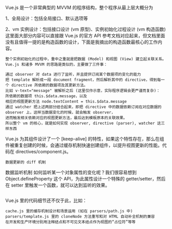 Vue.js 是一个非常典型的 MVVM 的程序结构，整个程序从最上层大概分为

1、全局设计：包括全局接口、默认选项等

2、vm 实例设计：包括接口设计 (vm 原型)、实例初始化过程设计 (vm 构造函数)
这里面大部分内容可以直接跟 Vue.js 的官方 API 参考文档对应起来，但文档里面没有且值得一提的是构造函数的设计，下面是我摘出的构造函数最核心的工作内容。
```
整个实例初始化的过程中，重中之重就是把数据 (Model) 和视图 (View) 建立起关联关系。Vue.js 和诸多 MVVM 的思路是类似的，主要做了三件事：

通过 observer 对 data 进行了监听，并且提供订阅某个数据项的变化的能力
把 template 解析成一段 document fragment，然后解析其中的 directive，得到每一个 directive 所依赖的数据项及其更新方法。
比如 v-text="message" 被解析之后 (这里仅作示意，实际程序逻辑会更严谨而复杂)：
所依赖的数据项 this.$data.message，以及
相应的视图更新方法 node.textContent = this.$data.message
通过 watcher 把上述两部分结合起来，即把 directive 中的数据依赖订阅在对应数据的 observer 上，这样当数据变化的时候，就会触发 observer，
进而触发相关依赖对应的视图更新方法，最后达到模板原本的关联效果。
所以整个 vm 的核心，就是如何实现 observer, directive (parser), watcher 这三样东西
```
Vue.js 为其组件设计了一个 [keep-alive] 的特性，如果这个特性存在，那么在组件被重复创建的时候，会通过缓存机制快速创建组件，以提升视图更新的性能。代码在 directives/component.js。
```
数据更新的 diff 机制
```
数据监听机制
如何监听某一个对象属性的变化呢？我们很容易想到 Object.defineProperty 这个 API，为此属性设计一个特殊的 getter/setter，然后在 setter 里触发一个函数，就可以达到监听的效果。
```

```
Vue.js 里的代码细节还不仅于此，比如：
```
cache.js 里的缓存机制设计和场景运用 (如在 parsers/path.js 中)
parsers/template.js 里的 cloneNode 方法重写和对 HTML 自动补全机制的兼容
在开发和生产环境分别用注释结点和不可见文本结点作为视图的“占位符”等等
```
